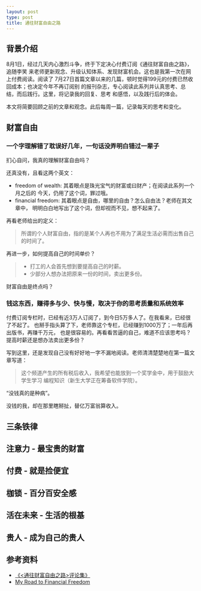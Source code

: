 ```yaml
---
layout: post
type: post
title: 通往财富自由之路
---
```



## 背景介绍

8月1日，经过几天内心激烈斗争，终于下定决心付费订阅《通往财富自由之路》，追随李笑
来老师更新观念、升级认知体系、发现财富机会。这也是我第一次在网上付费阅读。阅读了
7月27日首篇文章以来的几篇，顿时觉得199元的付费已然收回成本；也决定今年不再订阅别
的报刊杂志，专心阅读此系列并认真思考、总结，而后践行。这里，将记录我的回复、思考
和感悟，以及践行后的体会。

本文将简要回顾之前的文章和观念。此后每周一篇，记录每天的思考和变化。

## 财富自由

### 一个字理解错了耽误好几年，一句话没弄明白错过一辈子

扪心自问，我真的理解财富自由吗？

还真没有，且看这两个英文：

* freedom of wealth: 其着眼点是珠光宝气的财富或曰财产；在阅读此系列一个月之后的
  今天，仍用了这个词，罪过哦。
* financial freedom: 其着眼点是自由，哪里的自由？怎么自由法？老师在其文章中，
  明明白白地写出了这个词，但却视而不见，想不起来了。

再看老师给出的定义：

> 所谓的个人财富自由，指的是某个人再也不用为了满足生活必需而出售自己的时间了。

再进一步，如何提高自己的时间单价？

> * 打工的人会首先想到要提高自己的时薪。
> * 少部分人想办法把原来一份的时间，卖出更多份。

财富自由是终点吗？

### 钱这东西，赚得多与少、快与慢，取决于你的思考质量和系统效率

付费订阅专栏时，已经有近3万人订阅了，到今日5万多人了。在我看来，已经很了不起了。
也掰手指头算了下，老师靠这个专栏，已经赚到1000万了；一年后再出版书，再赚千万元，
也是很容易的。再看看苦逼的自己，难道不应该思考吗？提高时薪还是想办法卖出更多份？

写到这里，还是发现自己没有好好地一字不漏地阅读。老师清清楚楚地在第一篇文章写道：

> 这个频道产生的所有税后收入，我希望也能放到一个奖学金中，用于鼓励大学生学习
  编程知识（新生大学正在筹备软件学院）。

“没钱真的是种病”。

没钱的我，却在那里瞎掰扯，替亿万富翁算收入。

## 三条铁律

## 注意力 - 最宝贵的财富

## 付费 - 就是捡便宜

## 枷锁 - 百分百安全感

## 活在未来 - 生活的根基

## 贵人 - 成为自己的贵人

## 参考资料

* [《<通往财富自由之路>评论集》](https://caifu.xinshengdaxue.com/)
* [My Road to Financial Freedom](http://myroadtofinancialfreedom.com/)

